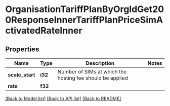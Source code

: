 # OrganisationTariffPlanByOrgIdGet200ResponseInnerTariffPlanPriceSimActivatedRateInner

## Properties

Name | Type | Description | Notes
------------ | ------------- | ------------- | -------------
**scale_start** | **i32** | Number of SIMs at which the hosting fee should be applied | 
**rate** | **f32** |  | 

[[Back to Model list]](../README.md#documentation-for-models) [[Back to API list]](../README.md#documentation-for-api-endpoints) [[Back to README]](../README.md)



